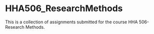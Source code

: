 # HHA506_ResearchMethods
This is a collection of assignments submitted for the course HHA 506- Research Methods. 
 
